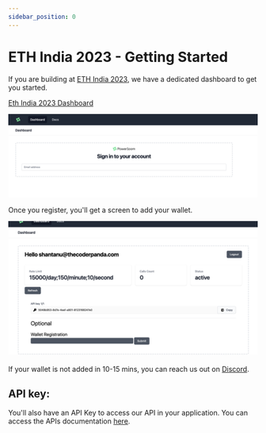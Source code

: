 ```yaml
---
sidebar_position: 0
---
```


# ETH India 2023 - Getting Started


If you are building at [ETH India 2023](https://ethindia.co), we have a dedicated dashboard to get you started. 

[Eth India 2023 Dashboard](https://ethindia2023.powerloom.io)

![Dashboard-image](../../../../static/images/dashboard1.png)

Once you register, you'll get a screen to add your wallet.

![dasboard-wallet](../../../../static/images/dashboard2.png)

If your wallet is not added in 10-15 mins, you can reach us out on [Discord](https://docs.powerloom.io/docs/category/snapshotter-core-api).

## API key: 

You'll also have an API Key to access our API in your application. You can access the APIs documentation [here](https://docs.powerloom.io/docs/category/snapshotter-core-api).